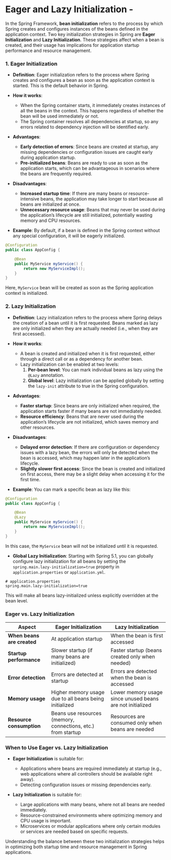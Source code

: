 # Eager and Lazy Initialization -

In the Spring Framework, **bean initialization** refers to the process by which Spring creates and configures instances of the beans defined in the application context. Two key initialization strategies in Spring are **Eager Initialization** and **Lazy Initialization**. These strategies affect when a bean is created, and their usage has implications for application startup performance and resource management.

### 1. **Eager Initialization**

- **Definition**: Eager initialization refers to the process where Spring creates and configures a bean as soon as the application context is started. This is the default behavior in Spring.

- **How it works**:
  
  - When the Spring container starts, it immediately creates instances of all the beans in the context. This happens regardless of whether the bean will be used immediately or not.
  - The Spring container resolves all dependencies at startup, so any errors related to dependency injection will be identified early.

- **Advantages**:
  
  - **Early detection of errors**: Since beans are created at startup, any missing dependencies or configuration issues are caught early during application startup.
  - **Pre-initialized beans**: Beans are ready to use as soon as the application starts, which can be advantageous in scenarios where the beans are frequently required.

- **Disadvantages**:
  
  - **Increased startup time**: If there are many beans or resource-intensive beans, the application may take longer to start because all beans are initialized at once.
  - **Unnecessary resource usage**: Beans that may never be used during the application’s lifecycle are still initialized, potentially wasting memory and CPU resources.

- **Example**: By default, if a bean is defined in the Spring context without any special configuration, it will be eagerly initialized.

```java
@Configuration
public class AppConfig {

    @Bean
    public MyService myService() {
        return new MyServiceImpl();
    }
}
```

Here, `MyService` bean will be created as soon as the Spring application context is initialized.

### 2. **Lazy Initialization**

- **Definition**: Lazy initialization refers to the process where Spring delays the creation of a bean until it is first requested. Beans marked as lazy are only initialized when they are actually needed (i.e., when they are first accessed).

- **How it works**:
  
  - A bean is created and initialized when it is first requested, either through a direct call or as a dependency for another bean.
  - Lazy initialization can be enabled at two levels:
    1. **Per-bean level**: You can mark individual beans as lazy using the `@Lazy` annotation.
    2. **Global level**: Lazy initialization can be applied globally by setting the `lazy-init` attribute to true in the Spring configuration.

- **Advantages**:
  
  - **Faster startup**: Since beans are only initialized when required, the application starts faster if many beans are not immediately needed.
  - **Resource efficiency**: Beans that are never used during the application’s lifecycle are not initialized, which saves memory and other resources.

- **Disadvantages**:
  
  - **Delayed error detection**: If there are configuration or dependency issues with a lazy bean, the errors will only be detected when the bean is accessed, which may happen later in the application’s lifecycle.
  - **Slightly slower first access**: Since the bean is created and initialized on first access, there may be a slight delay when accessing it for the first time.

- **Example**: You can mark a specific bean as lazy like this:

```java
@Configuration
public class AppConfig {

    @Bean
    @Lazy
    public MyService myService() {
        return new MyServiceImpl();
    }
}
```

In this case, the `MyService` bean will not be initialized until it is requested.

- **Global Lazy Initialization**: Starting with Spring 5.1, you can globally configure lazy initialization for all beans by setting the `spring.main.lazy-initialization=true` property in `application.properties` or `application.yml`.

```properties
# application.properties
spring.main.lazy-initialization=true
```

This will make all beans lazy-initialized unless explicitly overridden at the bean level.

### Eager vs. Lazy Initialization

| Aspect                     | Eager Initialization                                                                     | Lazy Initialization                                       |
| -------------------------- | ---------------------------------------------------------------------------------------- | --------------------------------------------------------- |
| **When beans are created** | At application startup                                                                   | When the bean is first accessed                           |
| **Startup performance**    | Slower startup (if many beans are initialized)                                           | Faster startup (beans created only when needed)           |
| **Error detection**        | Errors are detected at startup                                                           | Errors are detected when the bean is accessed             |
| **Memory usage**           | Higher memory usage due to all beans being initialized                                   | Lower memory usage since unused beans are not initialized |
| **Resource consumption**   | Beans use resources (memory, connections, etc.) from startup | Resources are consumed only when beans are needed         |

### When to Use Eager vs. Lazy Initialization

- **Eager Initialization** is suitable for:
  
  - Applications where beans are required immediately at startup (e.g., web applications where all controllers should be available right away).
  - Detecting configuration issues or missing dependencies early.

- **Lazy Initialization** is suitable for:
  
  - Large applications with many beans, where not all beans are needed immediately.
  - Resource-constrained environments where optimizing memory and CPU usage is important.
  - Microservices or modular applications where only certain modules or services are needed based on specific requests.

Understanding the balance between these two initialization strategies helps in optimizing both startup time and resource management in Spring applications.
